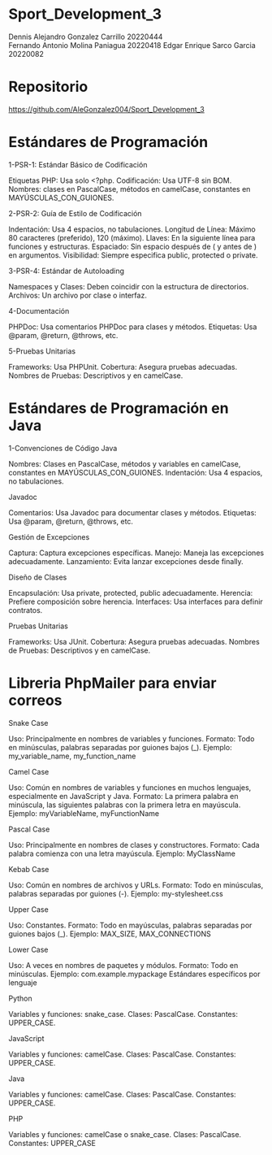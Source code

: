 # Sport_Development_3
Dennis Alejandro Gonzalez Carrillo 20220444  
Fernando Antonio Molina Paniagua 20220418
Edgar Enrique Sarco Garcia 20220082

# Repositorio
https://github.com/AleGonzalez004/Sport_Development_3

# Estándares de Programación

1-PSR-1: Estándar Básico de Codificación

Etiquetas PHP: Usa solo <?php.
Codificación: Usa UTF-8 sin BOM.
Nombres: clases en PascalCase, métodos en camelCase, constantes en MAYÚSCULAS_CON_GUIONES.

2-PSR-2: Guía de Estilo de Codificación

Indentación: Usa 4 espacios, no tabulaciones.
Longitud de Línea: Máximo 80 caracteres (preferido), 120 (máximo).
Llaves: En la siguiente línea para funciones y estructuras.
Espaciado: Sin espacio después de ( y antes de ) en argumentos.
Visibilidad: Siempre especifica public, protected o private.

3-PSR-4: Estándar de Autoloading

Namespaces y Clases: Deben coincidir con la estructura de directorios.
Archivos: Un archivo por clase o interfaz.

4-Documentación

PHPDoc: Usa comentarios PHPDoc para clases y métodos.
Etiquetas: Usa @param, @return, @throws, etc.

5-Pruebas Unitarias

Frameworks: Usa PHPUnit.
Cobertura: Asegura pruebas adecuadas.
Nombres de Pruebas: Descriptivos y en camelCase.

# Estándares de Programación en Java

1-Convenciones de Código Java

Nombres: Clases en PascalCase, métodos y variables en camelCase, constantes en MAYÚSCULAS_CON_GUIONES.
Indentación: Usa 4 espacios, no tabulaciones.

Javadoc

Comentarios: Usa Javadoc para documentar clases y métodos.
Etiquetas: Usa @param, @return, @throws, etc.

Gestión de Excepciones

Captura: Captura excepciones específicas.
Manejo: Maneja las excepciones adecuadamente.
Lanzamiento: Evita lanzar excepciones desde finally.

Diseño de Clases

Encapsulación: Usa private, protected, public adecuadamente.
Herencia: Prefiere composición sobre herencia.
Interfaces: Usa interfaces para definir contratos.

Pruebas Unitarias

Frameworks: Usa JUnit.
Cobertura: Asegura pruebas adecuadas.
Nombres de Pruebas: Descriptivos y en camelCase.

# Libreria PhpMailer para enviar correos

Snake Case

Uso: Principalmente en nombres de variables y funciones.
Formato: Todo en minúsculas, palabras separadas por guiones bajos (_).
Ejemplo: my_variable_name, my_function_name

Camel Case

Uso: Común en nombres de variables y funciones en muchos lenguajes, especialmente en JavaScript y Java.
Formato: La primera palabra en minúscula, las siguientes palabras con la primera letra en mayúscula.
Ejemplo: myVariableName, myFunctionName

Pascal Case

Uso: Principalmente en nombres de clases y constructores.
Formato: Cada palabra comienza con una letra mayúscula.
Ejemplo: MyClassName

Kebab Case

Uso: Común en nombres de archivos y URLs.
Formato: Todo en minúsculas, palabras separadas por guiones (-).
Ejemplo: my-stylesheet.css

Upper Case

Uso: Constantes.
Formato: Todo en mayúsculas, palabras separadas por guiones bajos (_).
Ejemplo: MAX_SIZE, MAX_CONNECTIONS

Lower Case

Uso: A veces en nombres de paquetes y módulos.
Formato: Todo en minúsculas.
Ejemplo: com.example.mypackage
Estándares específicos por lenguaje

Python

Variables y funciones: snake_case.
Clases: PascalCase.
Constantes: UPPER_CASE.

JavaScript

Variables y funciones: camelCase.
Clases: PascalCase.
Constantes: UPPER_CASE.

Java

Variables y funciones: camelCase.
Clases: PascalCase.
Constantes: UPPER_CASE.

PHP

Variables y funciones: camelCase o snake_case.
Clases: PascalCase.
Constantes: UPPER_CASE